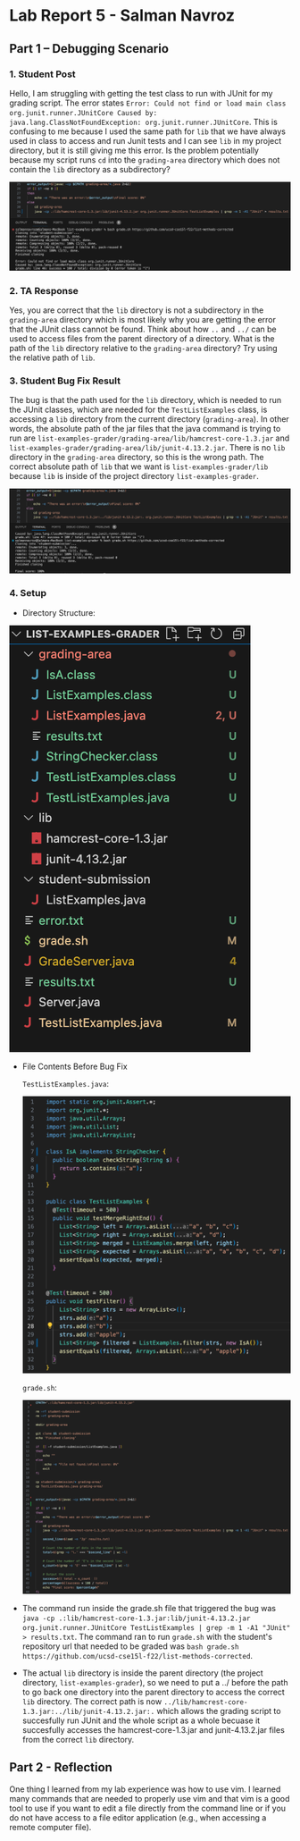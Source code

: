 # Lab Report 5 - Salman Navroz 

## Part 1 – Debugging Scenario

### 1. Student Post

Hello, I am struggling with getting the test class to run with JUnit for my grading script. The error states `Error: Could not find or load main class org.junit.runner.JUnitCore
Caused by: java.lang.ClassNotFoundException: org.junit.runner.JUnitCore`. This is confusing to me because I used the same path for `lib` that we have always used in class to access and run Junit tests and I can see `lib` in my project directory, but it is still giving me this error. Is the problem potentially because my script runs `cd` into the `grading-area` directory which does not contain the `lib` directory as a subdirectory?

![Image](StudentG.png)

### 2. TA Response

Yes, you are correct that the `lib` directory is not a subdirectory in the `grading-area` directory which is most likely why you are getting the error that the JUnit class cannot be found. Think about how `..` and `../` can be used to access files from the parent directory of a directory. What is the path of the `lib` directory relative to the `grading-area` directory? Try using the relative path of `lib`.

### 3. Student Bug Fix Result

The bug is that the path used for the `lib` directory, which is needed to run the JUnit classes, which are needed for the `TestListExamples` class, is accessing a `lib` directory from the current directory (`grading-area`). In other words, the absolute path of the jar files that the java command is trying to run are `list-examples-grader/grading-area/lib/hamcrest-core-1.3.jar` and `list-examples-grader/grading-area/lib/junit-4.13.2.jar`. There is no `lib` directory in the `grading-area` directory, so this is the wrong path. The correct absolute path of `lib` that we want is `list-examples-grader/lib` because `lib` is inside of the project directory `list-examples-grader`.

![Image](StudentB.png)

### 4. Setup

- Directory Structure:

![Image](DRCT2.png)

- File Contents Before Bug Fix

  `TestListExamples.java`:

  ![Image](TLE.png)

  `grade.sh`:

  ![Image](GRD3.png)

- The command run inside the grade.sh file that triggered the bug was `java -cp .:lib/hamcrest-core-1.3.jar:lib/junit-4.13.2.jar org.junit.runner.JUnitCore TestListExamples | grep -m 1 -A1 "JUnit" > results.txt`. The command ran to run `grade.sh` with the student's repository url that needed to be graded was `bash grade.sh https://github.com/ucsd-cse15l-f22/list-methods-corrected`.
 
- The actual `lib` directory is inside the parent directory (the project directory, `list-examples-grader`), so we need to put a ../ before the path to go back one directory into the parent directory to access the correct `lib` directory. The correct path is now `../lib/hamcrest-core-1.3.jar:../lib/junit-4.13.2.jar:.` which allows the grading script to succesfully run JUnit and the whole script as a whole becuase it succesfully accesses the hamcrest-core-1.3.jar and junit-4.13.2.jar files from the correct `lib` directory.  

## Part 2 - Reflection

One thing I learned from my lab experience was how to use vim. I learned many commands that are needed to properly use vim and that vim is a good tool to use if you want to edit a file directly from the command line or if you do not have access to a file editor application (e.g., when accessing a remote computer file).
